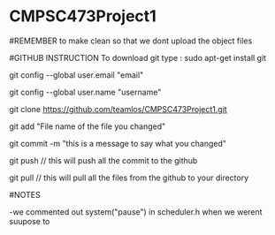 # CMPSC473Project1

#REMEMBER to make clean so that we dont upload the object files

#GITHUB INSTRUCTION
To download git type : sudo apt-get install git

git config --global user.email "email"

git config --global user.name "username"

git clone https://github.com/teamlos/CMPSC473Project1.git

git add "File name of the file you changed"

git commit -m "this is a message to say what you changed"

git push // this will push all the commit to the github 


git pull // this will pull all the files from the github to your directory

#NOTES

-we commented out system("pause") in scheduler.h when we werent suupose to 
